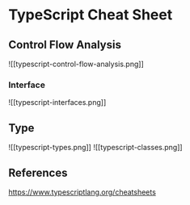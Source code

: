 # TypeScript Cheat Sheet

## Control Flow Analysis

![[typescript-control-flow-analysis.png]]

### Interface

![[typescript-interfaces.png]]
## Type

![[typescript-types.png]]
![[typescript-classes.png]]

## References
https://www.typescriptlang.org/cheatsheets